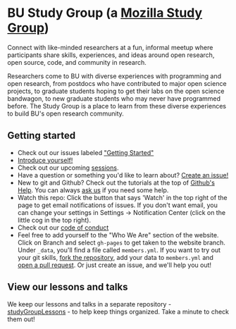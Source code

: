 BU Study Group (a [Mozilla Study Group](https://www.mozillascience.org/))
============

Connect with like-minded researchers at a fun, informal meetup where participants share skills, experiences, and ideas around open research, open source, code, and community in research.

Researchers come to BU with diverse experiences with programming and open research, from postdocs who have contributed to major open science projects, to graduate students hoping to get their labs on the open science bandwagon, to new graduate students who may never have programmed before. The Study Group is a place to learn from these diverse experiences to build BU's open research community.

## Getting started

- Check out our issues labeled ["Getting Started"](https://github.com/bulib/studyGroup/labels/getting-started)
- [Introduce yourself!](https://github.com/bulib/studyGroup/issues/77)
- Check out our upcoming [sessions](https://github.com/bulib/studyGroup/labels/session).
- Have a question or something you'd like to learn about? [Create an issue!](https://github.com/bulib/studyGroup/issues/new)
- New to git and Github? Check out the tutorials at the top of [Github's Help](https://help.github.com). You can always [ask us](https://github.com/bulib/studyGroup/issues/new) if you need some help.
- Watch this repo: Click the button that says 'Watch' in the top right of the page to get email notifications of issues. If you don't want email, you can change your settings in Settings -> Notification Center (click on the little cog in the top right).
- Check out our [code of conduct](codeOfConduct.md)
- Feel free to add yourself to the "Who We Are" section of the website. Click on Branch and select `gh-pages` to get taken to the website branch. Under `_data`, you'll find a file called `members.yml`. If you want to try out your git skills, [fork the repository](https://help.github.com/articles/fork-a-repo/), add your data to `members.yml` and [open a pull request](https://help.github.com/articles/about-pull-requests/). Or just create an issue, and we'll help you out!

## View our lessons and talks 

We keep our lessons and talks in a separate repository - [studyGroupLessons](https://github.com/bulib/studyGroupLessons) - to help keep things organized. Take a minute to check them out! 
